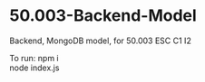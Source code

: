 # 50.003-Backend-Model
Backend, MongoDB model, for 50.003 ESC C1 I2

To run:
npm i <br />
node index.js
